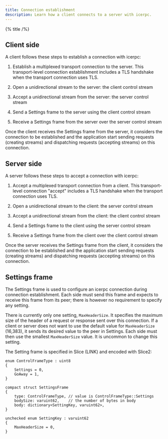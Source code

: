```yaml
---
title: Connection establishment
description: Learn how a client connects to a server with icerpc.
---
```


{% title /%}

## Client side

A client follows these steps to establish a connection with icerpc:

1. Establish a multiplexed transport connection to the server.
This transport-level connection establishment includes a TLS handshake when the transport connection uses TLS.

2. Open a unidirectional stream to the server: the client control stream

3. Accept a unidirectional stream from the server: the server control stream

4. Send a Settings frame to the server using the client control stream

5. Receive a Settings frame from the server over the server control stream

Once the client receives the Settings frame from the server, it considers the connection to be established and the
application start sending requests (creating streams) and dispatching requests (accepting streams) on this connection.

## Server side

A server follows these steps to accept a connection with icerpc:

1. Accept a multiplexed transport connection from a client.
This transport-level connection "accept" includes a TLS handshake when the transport connection uses TLS.

2. Open a unidirectional stream to the client: the server control stream

3. Accept a unidirectional stream from the client: the client control stream

4. Send a Settings frame to the client using the server control stream

5. Receive a Settings frame from the client over the client control stream

Once the server receives the Settings frame from the client, it considers the connection to be established and the
application start sending requests (creating streams) and dispatching requests (accepting streams) on this connection.

## Settings frame

The Settings frame is used to configure an icerpc connection during connection establishment. Each side must send this
frame and expects to receive this frame from its peer; there is however no requirement to specify any setting.

There is currently only one setting, `MaxHeaderSize`. It specifies the maximum size of the header of a request or
response sent over this connection. If a client or server does not want to use the default value for `MaxHeaderSize`
(16,383), it sends its desired value to the peer in Settings. Each side must then use the smallest `MaxHeaderSize`
value. It is uncommon to change this setting.

The Setting frame is specified in Slice (LINK) and encoded with Slice2:
```slice
enum ControlFrameType : uint8
{
    Settings = 0,
    GoAway = 1,
}

compact struct SettingsFrame
{
    type: ControlFrameType, // value is ControlFrameType::Settings
    bodySize: varuint62,    // the number of bytes in body
    body: dictionary<SettingKey, varuint62>,
}

unchecked enum SettingKey : varuint62
{
    MaxHeaderSize = 0,
}
```
